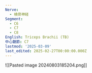 ```yaml
---
Nerve:
  - 橈骨神経
Segment:
  - C6
  - C7
  - C8
English: Triceps Brachii (TB)
中心髄節: C7
lastmod: '2025-03-09'
last_edited: 2025-02-27T00:00:00.000Z
---
```


![[Pasted image 20240803185204.png]]
